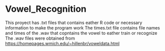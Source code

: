 # Vowel_Recognition
This proyect has .txt files that contains eather R code or necessary information to make the program work
The times.txt file contains file names and times of the .wav that copntains the vowel to eather train or recognize
The .wav files were obtained from https://homepages.wmich.edu/~hillenbr/voweldata.html
